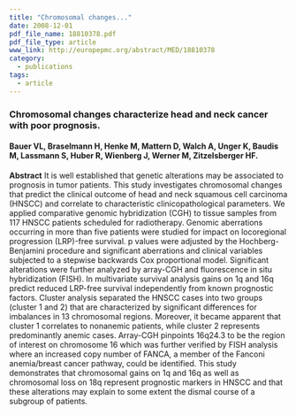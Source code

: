```yaml
---
title: "Chromosomal changes..."
date: 2008-12-01
pdf_file_name: 18810378.pdf
pdf_file_type: article
www_link: http://europepmc.org/abstract/MED/18810378
category:
  - publications
tags:
  - article
---
```


### Chromosomal changes characterize head and neck cancer with poor prognosis.
#### Bauer VL, Braselmann H, Henke M, Mattern D, Walch A, Unger K, Baudis M, Lassmann S, Huber R, Wienberg J, Werner M, Zitzelsberger HF.

**Abstract** It is well established that genetic alterations may be associated to prognosis in tumor patients. This study investigates chromosomal changes that predict the clinical outcome of head and neck squamous cell carcinoma (HNSCC) and correlate to characteristic clinicopathological parameters. We applied comparative genomic hybridization (CGH) to tissue samples from 117 HNSCC patients scheduled for radiotherapy. Genomic aberrations occurring in more than five patients were studied for impact on locoregional progression (LRP)-free survival. p values were adjusted by the Hochberg-Benjamini procedure and significant aberrations and clinical variables subjected to a stepwise backwards Cox proportional model. Significant alterations were further analyzed by array-CGH and fluorescence in situ hybridization (FISH). In multivariate survival analysis gains on 1q and 16q predict reduced LRP-free survival independently from known prognostic factors. Cluster analysis separated the HNSCC cases into two groups (cluster 1 and 2) that are characterized by significant differences for imbalances in 13 chromosomal regions. Moreover, it became apparent that cluster 1 correlates to nonanemic patients, while cluster 2 represents predominantly anemic cases. Array-CGH pinpoints 16q24.3 to be the region of interest on chromosome 16 which was further verified by FISH analysis where an increased copy number of FANCA, a member of the Fanconi anemia/breast cancer pathway, could be identified. This study demonstrates that chromosomal gains on 1q and 16q as well as chromosomal loss on 18q represent prognostic markers in HNSCC and that these alterations may explain to some extent the dismal course of a subgroup of patients.

